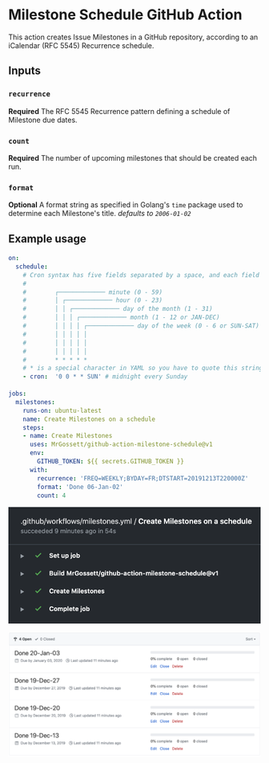 # Milestone Schedule GitHub Action

This action creates Issue Milestones in a GitHub repository, according to an
iCalendar (RFC 5545) Recurrence schedule.

## Inputs

### `recurrence`

**Required** The RFC 5545 Recurrence pattern defining a schedule of Milestone
due dates.

### `count`

**Required** The number of upcoming milestones that should be created each run.

### `format`

**Optional** A format string as specified in Golang's `time` package used to
determine each Milestone's title.
_defaults to `2006-01-02`_

## Example usage

```yaml
on:
  schedule:
    # Cron syntax has five fields separated by a space, and each field represents a unit of time.
    #
    #        ┌───────────── minute (0 - 59)
    #        │ ┌───────────── hour (0 - 23)
    #        │ │ ┌───────────── day of the month (1 - 31)
    #        │ │ │ ┌───────────── month (1 - 12 or JAN-DEC)
    #        │ │ │ │ ┌───────────── day of the week (0 - 6 or SUN-SAT)
    #        │ │ │ │ │
    #        │ │ │ │ │
    #        │ │ │ │ │
    #        * * * * *
    # * is a special character in YAML so you have to quote this string
    - cron:  '0 0 * * SUN' # midnight every Sunday

jobs:
  milestones:
    runs-on: ubuntu-latest
    name: Create Milestones on a schedule
    steps:
    - name: Create Milestones
      uses: MrGossett/github-action-milestone-schedule@v1
      env:
        GITHUB_TOKEN: ${{ secrets.GITHUB_TOKEN }}
      with:
        recurrence: 'FREQ=WEEKLY;BYDAY=FR;DTSTART=20191213T220000Z'
        format: 'Done 06-Jan-02'
        count: 4
```

![GitHub Action logs](docs/action_run.png)

![Milestones result](docs/milestones.png)
